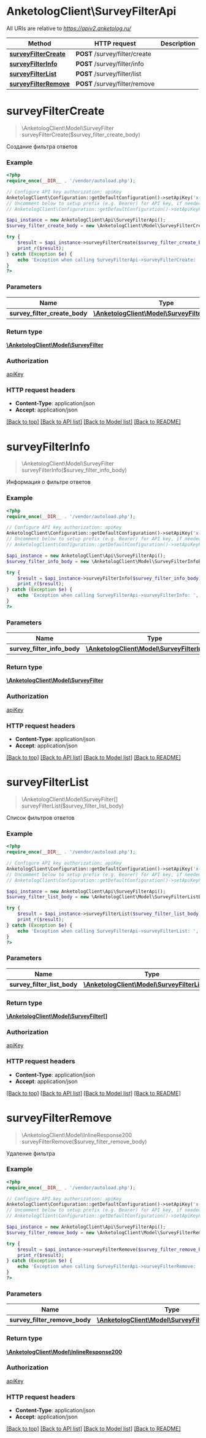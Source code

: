 # AnketologClient\SurveyFilterApi

All URIs are relative to *https://apiv2.anketolog.ru/*

Method | HTTP request | Description
------------- | ------------- | -------------
[**surveyFilterCreate**](SurveyFilterApi.md#surveyFilterCreate) | **POST** /survey/filter/create | 
[**surveyFilterInfo**](SurveyFilterApi.md#surveyFilterInfo) | **POST** /survey/filter/info | 
[**surveyFilterList**](SurveyFilterApi.md#surveyFilterList) | **POST** /survey/filter/list | 
[**surveyFilterRemove**](SurveyFilterApi.md#surveyFilterRemove) | **POST** /survey/filter/remove | 


# **surveyFilterCreate**
> \AnketologClient\Model\SurveyFilter surveyFilterCreate($survey_filter_create_body)



Создание фильтра ответов

### Example
```php
<?php
require_once(__DIR__ . '/vendor/autoload.php');

// Configure API key authorization: apiKey
AnketologClient\Configuration::getDefaultConfiguration()->setApiKey('x-anketolog-apikey', 'YOUR_API_KEY');
// Uncomment below to setup prefix (e.g. Bearer) for API key, if needed
// AnketologClient\Configuration::getDefaultConfiguration()->setApiKeyPrefix('x-anketolog-apikey', 'Bearer');

$api_instance = new AnketologClient\Api\SurveyFilterApi();
$survey_filter_create_body = new \AnketologClient\Model\SurveyFilterCreateBody(); // \AnketologClient\Model\SurveyFilterCreateBody | 

try {
    $result = $api_instance->surveyFilterCreate($survey_filter_create_body);
    print_r($result);
} catch (Exception $e) {
    echo 'Exception when calling SurveyFilterApi->surveyFilterCreate: ', $e->getMessage(), PHP_EOL;
}
?>
```

### Parameters

Name | Type | Description  | Notes
------------- | ------------- | ------------- | -------------
 **survey_filter_create_body** | [**\AnketologClient\Model\SurveyFilterCreateBody**](../Model/\AnketologClient\Model\SurveyFilterCreateBody.md)|  |

### Return type

[**\AnketologClient\Model\SurveyFilter**](../Model/SurveyFilter.md)

### Authorization

[apiKey](../../README.md#apiKey)

### HTTP request headers

 - **Content-Type**: application/json
 - **Accept**: application/json

[[Back to top]](#) [[Back to API list]](../../README.md#documentation-for-api-endpoints) [[Back to Model list]](../../README.md#documentation-for-models) [[Back to README]](../../README.md)

# **surveyFilterInfo**
> \AnketologClient\Model\SurveyFilter surveyFilterInfo($survey_filter_info_body)



Информация о фильтре ответов

### Example
```php
<?php
require_once(__DIR__ . '/vendor/autoload.php');

// Configure API key authorization: apiKey
AnketologClient\Configuration::getDefaultConfiguration()->setApiKey('x-anketolog-apikey', 'YOUR_API_KEY');
// Uncomment below to setup prefix (e.g. Bearer) for API key, if needed
// AnketologClient\Configuration::getDefaultConfiguration()->setApiKeyPrefix('x-anketolog-apikey', 'Bearer');

$api_instance = new AnketologClient\Api\SurveyFilterApi();
$survey_filter_info_body = new \AnketologClient\Model\SurveyFilterInfoBody(); // \AnketologClient\Model\SurveyFilterInfoBody | 

try {
    $result = $api_instance->surveyFilterInfo($survey_filter_info_body);
    print_r($result);
} catch (Exception $e) {
    echo 'Exception when calling SurveyFilterApi->surveyFilterInfo: ', $e->getMessage(), PHP_EOL;
}
?>
```

### Parameters

Name | Type | Description  | Notes
------------- | ------------- | ------------- | -------------
 **survey_filter_info_body** | [**\AnketologClient\Model\SurveyFilterInfoBody**](../Model/\AnketologClient\Model\SurveyFilterInfoBody.md)|  |

### Return type

[**\AnketologClient\Model\SurveyFilter**](../Model/SurveyFilter.md)

### Authorization

[apiKey](../../README.md#apiKey)

### HTTP request headers

 - **Content-Type**: application/json
 - **Accept**: application/json

[[Back to top]](#) [[Back to API list]](../../README.md#documentation-for-api-endpoints) [[Back to Model list]](../../README.md#documentation-for-models) [[Back to README]](../../README.md)

# **surveyFilterList**
> \AnketologClient\Model\SurveyFilter[] surveyFilterList($survey_filter_list_body)



Список фильтров ответов

### Example
```php
<?php
require_once(__DIR__ . '/vendor/autoload.php');

// Configure API key authorization: apiKey
AnketologClient\Configuration::getDefaultConfiguration()->setApiKey('x-anketolog-apikey', 'YOUR_API_KEY');
// Uncomment below to setup prefix (e.g. Bearer) for API key, if needed
// AnketologClient\Configuration::getDefaultConfiguration()->setApiKeyPrefix('x-anketolog-apikey', 'Bearer');

$api_instance = new AnketologClient\Api\SurveyFilterApi();
$survey_filter_list_body = new \AnketologClient\Model\SurveyFilterListBody(); // \AnketologClient\Model\SurveyFilterListBody | 

try {
    $result = $api_instance->surveyFilterList($survey_filter_list_body);
    print_r($result);
} catch (Exception $e) {
    echo 'Exception when calling SurveyFilterApi->surveyFilterList: ', $e->getMessage(), PHP_EOL;
}
?>
```

### Parameters

Name | Type | Description  | Notes
------------- | ------------- | ------------- | -------------
 **survey_filter_list_body** | [**\AnketologClient\Model\SurveyFilterListBody**](../Model/\AnketologClient\Model\SurveyFilterListBody.md)|  |

### Return type

[**\AnketologClient\Model\SurveyFilter[]**](../Model/SurveyFilter.md)

### Authorization

[apiKey](../../README.md#apiKey)

### HTTP request headers

 - **Content-Type**: application/json
 - **Accept**: application/json

[[Back to top]](#) [[Back to API list]](../../README.md#documentation-for-api-endpoints) [[Back to Model list]](../../README.md#documentation-for-models) [[Back to README]](../../README.md)

# **surveyFilterRemove**
> \AnketologClient\Model\InlineResponse200 surveyFilterRemove($survey_filter_remove_body)



Удаление фильтра

### Example
```php
<?php
require_once(__DIR__ . '/vendor/autoload.php');

// Configure API key authorization: apiKey
AnketologClient\Configuration::getDefaultConfiguration()->setApiKey('x-anketolog-apikey', 'YOUR_API_KEY');
// Uncomment below to setup prefix (e.g. Bearer) for API key, if needed
// AnketologClient\Configuration::getDefaultConfiguration()->setApiKeyPrefix('x-anketolog-apikey', 'Bearer');

$api_instance = new AnketologClient\Api\SurveyFilterApi();
$survey_filter_remove_body = new \AnketologClient\Model\SurveyFilterRemoveBody(); // \AnketologClient\Model\SurveyFilterRemoveBody | 

try {
    $result = $api_instance->surveyFilterRemove($survey_filter_remove_body);
    print_r($result);
} catch (Exception $e) {
    echo 'Exception when calling SurveyFilterApi->surveyFilterRemove: ', $e->getMessage(), PHP_EOL;
}
?>
```

### Parameters

Name | Type | Description  | Notes
------------- | ------------- | ------------- | -------------
 **survey_filter_remove_body** | [**\AnketologClient\Model\SurveyFilterRemoveBody**](../Model/\AnketologClient\Model\SurveyFilterRemoveBody.md)|  |

### Return type

[**\AnketologClient\Model\InlineResponse200**](../Model/InlineResponse200.md)

### Authorization

[apiKey](../../README.md#apiKey)

### HTTP request headers

 - **Content-Type**: application/json
 - **Accept**: application/json

[[Back to top]](#) [[Back to API list]](../../README.md#documentation-for-api-endpoints) [[Back to Model list]](../../README.md#documentation-for-models) [[Back to README]](../../README.md)

